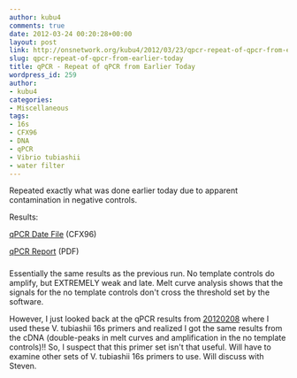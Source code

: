 ```yaml
---
author: kubu4
comments: true
date: 2012-03-24 00:20:28+00:00
layout: post
link: http://onsnetwork.org/kubu4/2012/03/23/qpcr-repeat-of-qpcr-from-earlier-today/
slug: qpcr-repeat-of-qpcr-from-earlier-today
title: qPCR - Repeat of qPCR from Earlier Today
wordpress_id: 259
author:
- kubu4
categories:
- Miscellaneous
tags:
- 16s
- CFX96
- DNA
- qPCR
- Vibrio tubiashii
- water filter
---
```


Repeated exactly what was done earlier today due to apparent contamination in negative controls.

Results:

[qPCR Date File](http://eagle.fish.washington.edu/Arabidopsis/qPCR/CFX96/Roberts%20Lab_2012-03-23%2012-11-20_CC009827.pcrd) (CFX96)

[qPCR Report](http://eagle.fish.washington.edu/Arabidopsis/qPCR/CFX96/Roberts%20Lab_2012-03-23%2012-11-20_CC009827.pdf) (PDF)



### 



Essentially the same results as the previous run. No template controls do amplify, but EXTREMELY weak and late. Melt curve analysis shows that the signals for the no template controls don't cross the threshold set by the software.

However, I just looked back at the qPCR results from [20120208](/Sam%27s+Working+Notebook+January+-+March+2012#sjw20120208) where I used these V. tubiashii 16s primers and realized I got the same results from the cDNA (double-peaks in melt curves and amplification in the no template controls)!! So, I suspect that this primer set isn't that useful. Will have to examine other sets of V. tubiashii 16s primers to use. Will discuss with Steven.
